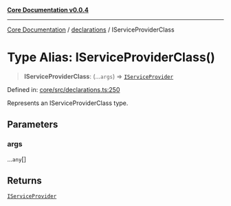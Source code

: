 [**Core Documentation v0.0.4**](../../README.md)

***

[Core Documentation](../../modules.md) / [declarations](../README.md) / IServiceProviderClass

# Type Alias: IServiceProviderClass()

> **IServiceProviderClass**: (...`args`) => [`IServiceProvider`](../interfaces/IServiceProvider.md)

Defined in: [core/src/declarations.ts:250](https://github.com/stonemjs/core/blob/2adc2da4c7e3b5a9f593c198ba7e8ad639651777/src/declarations.ts#L250)

Represents an IServiceProviderClass type.

## Parameters

### args

...`any`[]

## Returns

[`IServiceProvider`](../interfaces/IServiceProvider.md)
